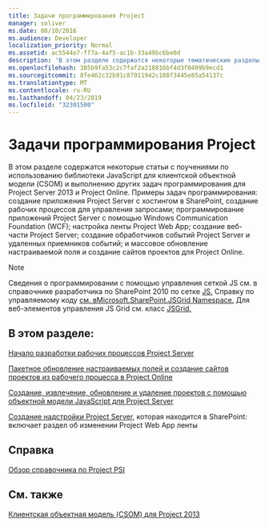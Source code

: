 ```yaml
---
title: Задачи программирования Project
manager: soliver
ms.date: 08/10/2016
ms.audience: Developer
localization_priority: Normal
ms.assetid: ac5544e7-ff7a-4af5-ac1b-33a49bc6be0d
description: 'В этом разделе содержатся некоторые тематические разделы, которые показывают, как использовать библиотеку JavaScript для клиентской объектной модели (CSOM) и выполнять другие задачи программирования для Project Server 2013 и Project Online. Примеры задач программирования: создание приложения Project Server с хостингом в SharePoint, создание рабочих процессов для управления запросами; программирование приложений Project Server с помощью Windows Communication Foundation (WCF); настройка ленты Project Web App; создание веб-части Project Server; создание обработчиков событий Project Server и удаленных приемников событий; и массовое обновление настраиваемой поля и создание сайтов проектов для Project Online.'
ms.openlocfilehash: 385b9fa53c2c7faf2a218816bf4d3f0499b9ecd1
ms.sourcegitcommit: 8fe462c32b91c87911942c188f3445e85a54137c
ms.translationtype: MT
ms.contentlocale: ru-RU
ms.lasthandoff: 04/23/2019
ms.locfileid: "32301500"
---
```

# <a name="project-programming-tasks"></a>Задачи программирования Project

В этом разделе содержатся некоторые статьи с поучениями по использованию библиотеки JavaScript для клиентской объектной модели (CSOM) и выполнению других задач программирования для Project Server 2013 и Project Online. Примеры задач программирования: создание приложения Project Server с хостингом в SharePoint, создание рабочих процессов для управления запросами; программирование приложений Project Server с помощью Windows Communication Foundation (WCF); настройка ленты Project Web App; создание веб-части Project Server; создание обработчиков событий Project Server и удаленных приемников событий; и массовое обновление настраиваемой поля и создание сайтов проектов для Project Online.
  
> [!NOTE]
> Сведения о программировании с помощью управления сеткой JS см. в справочнике разработчика по SharePoint 2010 по сетке [JS.](https://msdn.microsoft.com/library/ee535898%28office.14%29.aspx) Справку по управляемому коду [см. вMicrosoft.SharePoint.JSGrid Namespace.](https://msdn.microsoft.com/library/microsoft.sharepoint.jsgrid%28Office.15%29.aspx) Для веб-элементов управления JS Grid см. класс [JSGrid.](https://msdn.microsoft.com/library/microsoft.sharepoint.webcontrols.jsgrid%28Office.15%29.aspx) 
  
## <a name="in-this-section"></a>В этом разделе:

[Начало разработки рабочих процессов Project Server](getting-started-developing-project-server-workflows.md)
  
[Пакетное обновление настраиваемых полей и создание сайтов проектов из рабочего процесса в Project Online](bulk-update-custom-fields-and-create-project-sites-from-workflow-in-project.md)
  
[Создание, извлечение, обновление и удаление проектов с помощью объектной модели JavaScript для Project Server](create-retrieve-update-delete-projects-using-project-server-javascript.md)
  
[Создание надстройки Project Server,](create-a-sharepoint-hosted-project-server-add-in.md) которая находится в SharePoint: включает раздел об изменении Project Web App ленты 
  
## <a name="reference"></a>Справка

[Обзор справочника по Project PSI](project-psi-reference-overview.md)
  
## <a name="see-also"></a>См. также



[Клиентская объектная модель (CSOM) для Project 2013](client-side-object-model-csom-for-project-2013.md)

